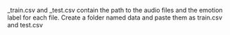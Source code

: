 <dataset>_train.csv and <dataset>_test.csv contain the path to the audio files and the emotion label for each file. Create a folder named data and paste them as train.csv and test.csv
